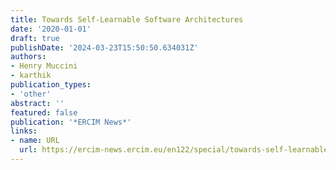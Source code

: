 ```yaml
---
title: Towards Self-Learnable Software Architectures
date: '2020-01-01'
draft: true
publishDate: '2024-03-23T15:50:50.634031Z'
authors:
- Henry Muccini
- karthik
publication_types:
- 'other'
abstract: ''
featured: false
publication: '*ERCIM News*'
links:
- name: URL
  url: https://ercim-news.ercim.eu/en122/special/towards-self-learnable-software-architectures
---
```


